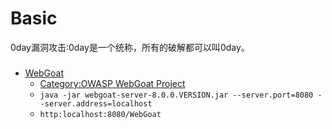 # Basic
0day漏洞攻击:0day是一个统称，所有的破解都可以叫0day。

### 
- [WebGoat](https://github.com/WebGoat/WebGoat)
    + [Category:OWASP WebGoat Project](https://www.owasp.org/index.php/Category:OWASP_WebGoat_Project)
    + `java -jar webgoat-server-8.0.0.VERSION.jar --server.port=8080 --server.address=localhost`
    + `http:localhost:8080/WebGoat`
